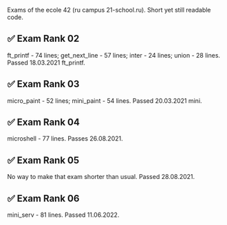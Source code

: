 Exams of the ecole 42 (ru campus 21-school.ru).
Short yet still readable code.

## :white_check_mark: Exam Rank 02  
ft_printf - 74 lines;
get_next_line - 57 lines;
inter - 24 lines;
union - 28 lines.
Passed 18.03.2021 ft_printf.
  
## :white_check_mark: Exam Rank 03
micro_paint - 52 lines;
mini_paint - 54 lines.
Passed 20.03.2021 mini.

## :white_check_mark: Exam Rank 04  
microshell - 77 lines.
Passes 26.08.2021.
  
## :white_check_mark: Exam Rank 05
No way to make that exam shorter than usual.
Passed 28.08.2021.

## :white_check_mark: Exam Rank 06
mini_serv - 81 lines.
Passed 11.06.2022.
